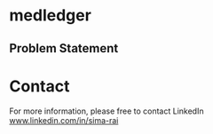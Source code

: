 ﻿# medledger
<!-- MedLEDGER is a blockchain-based health record system designed to revolutionize the way patient data is stored and shared. Using the power of Hyperledger Fabric, Solidity, Node.js, React.js, and MongoDB, we aim to create a secure, decentralized platform that ensures only authorized parties have access to sensitive healthcare information while maintaining data integrity and privacy. -->

## Problem Statement


# Contact 
For more information, please free to contact LinkedIn  www.linkedin.com/in/sima-rai

